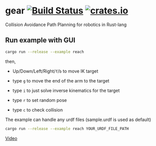 # gear [![Build Status](https://travis-ci.org/OTL/gear.svg?branch=master)](https://travis-ci.org/OTL/gear) [![crates.io](https://img.shields.io/crates/v/gear.svg)](https://crates.io/crates/gear)

Collision Avoidance Path Planning for robotics in Rust-lang

## Run example with GUI

```bash
cargo run --release --example reach
```

then,

* Up/Down/Left/Right/`f`/`b` to move IK target
* type `g` to move the end of the arm to the target

* type `i` to just solve inverse kinematics for the target
* type `r` to set random pose
* type `c` to check collision


The example can handle any urdf files (sample.urdf is used as default)

```bash
cargo run --release --example reach YOUR_URDF_FILE_PATH
```

[Video](https://www.youtube.com/watch?v=fYfZR1f2HW0)
